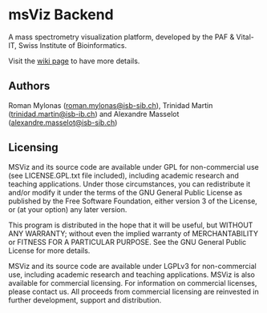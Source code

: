 # msViz Backend
A mass spectrometry visualization platform, developed by the PAF & Vital-IT, Swiss Institute of Bioinformatics.


Visit the [wiki page](../../wiki) to have more details.

## Authors
Roman Mylonas (roman.mylonas@isb-sib.ch), Trinidad Martin (trinidad.martin@isb-ib.ch) and  Alexandre Masselot (alexandre.masselot@isb-sib.ch)


## Licensing

MSViz and its source code are  available under GPL for non-commercial use (see LICENSE.GPL.txt file included), including academic research and teaching applications. Under those circumstances, you can redistribute it and/or modify
it under the terms of the GNU General Public License as published by
the Free Software Foundation, either version 3 of the License, or
(at your option) any later version.

This program is distributed in the hope that it will be useful,
but WITHOUT ANY WARRANTY; without even the implied warranty of
MERCHANTABILITY or FITNESS FOR A PARTICULAR PURPOSE.  See the
GNU General Public License for more details.

MSViz and its source code are  available under LGPLv3 for non-commercial use, including academic research and teaching applications.
MSViz is also available for commercial licensing. For information on commercial licenses, please contact us.
All proceeds from commercial licensing are reinvested in further development, support and distribution.
